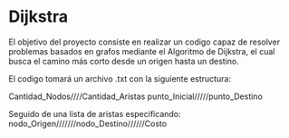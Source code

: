 # Dijkstra
El objetivo del proyecto consiste en realizar un codigo capaz de resolver problemas basados en grafos mediante el Algoritmo de Dijkstra,
el cual busca el camino más corto desde un origen hasta un destino.

El codigo tomará un archivo .txt con la siguiente estructura:

Cantidad_Nodos////Cantidad_Aristas
punto_Inicial/////punto_Destino

Seguido de una lista de aristas especificando:
nodo_Origen///////nodo_Destino//////Costo
